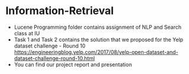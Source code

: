 # Information-Retrieval
 - Lucene Programming folder contains assignment of NLP and Search class at IU
 - Task 1 and Task 2 contains the solution that we proposed for the Yelp dataset challenge - Round 10
   https://engineeringblog.yelp.com/2017/08/yelp-open-dataset-and-dataset-challenge-round-10.html
 - You can find our project report and presentation
